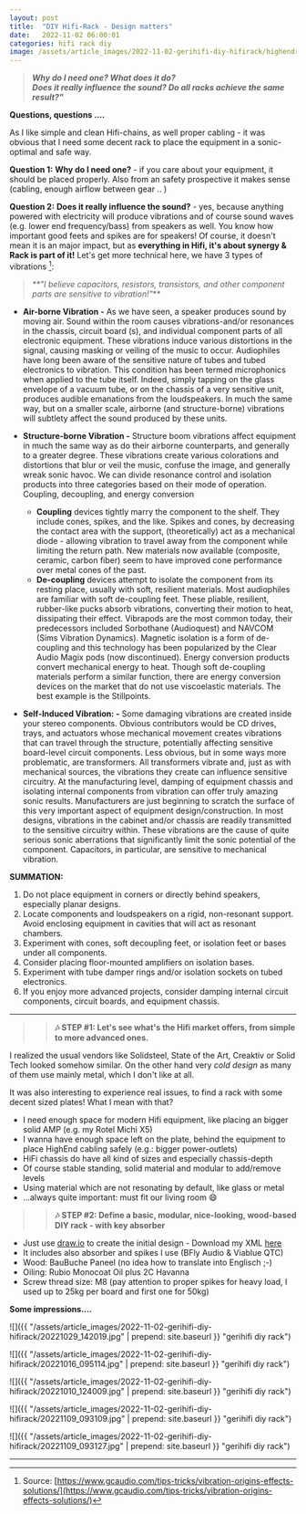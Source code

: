 ```yaml
---
layout: post
title:  "DIY Hifi-Rack - Design matters"
date:   2022-11-02 06:00:01
categories: hifi rack diy
image: /assets/article_images/2022-11-02-gerihifi-diy-hifirack/highendrack.jpg
---
```


>**_Why do I need one? What does it do?_** \
>**_Does it really influence the sound? Do all racks achieve the same result?"_**

**Questions, questions ....**

As I like simple and clean Hifi-chains, as well proper cabling - it was obvious that I need some decent rack to place the equipment in a sonic-optimal and safe way.

**Question 1:** **Why do I need one?** - if you care about your equipment, it should be placed properly. Also from an safety prospective it makes sense (cabling, enough airflow between gear .. )

**Question 2:** **Does it really influence the sound?** - yes, because anything powered with electricity will produce vibrations and of course sound waves (e.g. lower end frequency/bass) from speakers as well. You know how important good feets and spikes are for speakers! Of course, it doesn't mean it is an major impact, but as **everything in Hifi, it's about synergy & Rack is part of it!** Let's get more technical here, we have 3 types of vibrations [^1]:

>_**"I believe capacitors, resistors, transistors, and other component parts are sensitive to vibration!"_**

- **Air-borne Vibration -** As we have seen, a speaker produces sound by moving air. Sound within the room causes vibrations-and/or resonances in the chassis, circuit board (s), and individual component parts of all electronic equipment. These vibrations induce various distortions in the signal, causing masking or veiling of the music to occur. Audiophiles have long been aware of the sensitive nature of tubes and tubed electronics to vibration. This condition has been termed microphonics when applied to the tube itself. Indeed, simply tapping on the glass envelope of a vacuum tube, or on the chassis of a very sensitive unit, produces audible emanations from the loudspeakers. In much the same way, but on a smaller scale, airborne (and structure-borne) vibrations will subtlety affect the sound produced by these units.

- **Structure-borne Vibration -** Structure boom vibrations affect equipment in much the same way as do their airborne counterparts, and generally to a greater degree. These vibrations create various colorations and distortions that blur or veil the music, confuse the image, and generally wreak sonic havoc. We can divide resonance control and isolation products into three categories based on their mode of operation. Coupling, decoupling, and energy conversion
  - **Coupling** devices tightly marry the component to the shelf. They include cones, spikes, and the like.  Spikes and cones, by decreasing the contact area with the support, (theoretically) act as a mechanical diode - allowing vibration to travel away from the component while limiting the return path. New materials now available (composite, ceramic, carbon fiber) seem to have improved cone performance over metal cones of the past.
  - **De-coupling** devices attempt to isolate the component from its resting place, usually with soft, resilient materials. Most audiophiles are familiar with soft de-coupling feet. These pliable, resilient, rubber-like pucks absorb vibrations, converting their motion to heat, dissipating their effect. Vibrapods are the most common today, their predecessors included Sorbothane (Audioquest) and NAVCOM (Sims Vibration Dynamics). Magnetic isolation is a form of de-coupling and this technology has been popularized by the Clear Audio Magix pods (now discontinued). Energy conversion products convert mechanical energy to heat. Though soft de-coupling materials perform a similar function, there are energy conversion devices on the market that do not use viscoelastic materials. The best example is the Stillpoints.

- **Self-Induced Vibration: -** Some damaging vibrations are created inside your stereo components. Obvious contributors would be CD drives, trays, and actuators whose mechanical movement creates vibrations that can travel through the structure, potentially affecting sensitive board-level circuit components. Less obvious, but in some ways more problematic, are transformers. All transformers vibrate and, just as with mechanical sources, the vibrations they create can influence sensitive circuitry. At the manufacturing level, damping of equipment chassis and isolating internal components from vibration can offer truly amazing sonic results. Manufacturers are just beginning to scratch the surface of this very important aspect of equipment design/construction. In most designs, vibrations in the cabinet and/or chassis are readily transmitted to the sensitive circuitry within. These vibrations are the cause of quite serious sonic aberrations that significantly limit the sonic potential of the component. Capacitors, in particular, are sensitive to mechanical vibration.

**SUMMATION:**

1. Do not place equipment in corners or directly behind speakers, especially planar designs.
2. Locate components and loudspeakers on a rigid, non-resonant support. Avoid enclosing equipment in cavities that will act as resonant chambers.
3. Experiment with cones, soft decoupling feet, or isolation feet or bases under all components.
4. Consider placing floor-mounted amplifiers on isolation bases.
5. Experiment with tube damper rings and/or isolation sockets on tubed electronics.
6. If you enjoy more advanced projects, consider damping internal circuit components, circuit boards, and equipment chassis.


---

>>**:notes: STEP #1: Let's see what's the Hifi market offers, from simple to more advanced ones.**

I realized the usual vendors like Solidsteel, State of the Art, Creaktiv or Solid Tech looked somehow similar. On the other hand very _cold design_ as many of them use mainly metal, which I don't like at all.

It was also interesting to experience real issues, to find a rack with some decent sized plates! What I mean with that?

- I need enough space for modern Hifi equipment, like placing an bigger solid AMP (e.g. my Rotel Michi X5)
- I wanna have enough space left on the plate, behind the equipment to place HighEnd cabling safely (e.g.: bigger power-outlets)
- HiFi chassis do have all kind of sizes and especially chassis-depth
- Of course stable standing, solid material and modular to add/remove levels
- Using material which are not resonating by default, like glass or metal
- ...always quite important: must fit our living room :smile:

>>**:notes: STEP #2: Define a basic, modular, nice-looking, wood-based DIY rack - with key absorber**

- Just use [draw.io](https://app.diagrams.net/) to create the initial design - Download my XML [here](/assets/article_images/2022-11-02-gerihifi-diy-hifirack/hifirack_en.drawio)
- It includes also absorber and spikes I use (BFly Audio & Viablue QTC)
- Wood: BauBuche Paneel (no idea how to translate into Englisch ;-)
- Oiling: Rubio Monocoat Oil plus 2C Havanna
- Screw thread size: M8 (pay attention to proper spikes for heavy load, I used up to 25kg per board and first one for 50kg)

**Some impressions....**

![]({{ "/assets/article_images/2022-11-02-gerihifi-diy-hifirack/20221029_142019.jpg" | prepend: site.baseurl }} "gerihifi diy rack")

![]({{ "/assets/article_images/2022-11-02-gerihifi-diy-hifirack/20221016_095114.jpg" | prepend: site.baseurl }} "gerihifi diy rack")

![]({{ "/assets/article_images/2022-11-02-gerihifi-diy-hifirack/20221010_124009.jpg" | prepend: site.baseurl }} "gerihifi diy rack")

![]({{ "/assets/article_images/2022-11-02-gerihifi-diy-hifirack/20221109_093109.jpg" | prepend: site.baseurl }} "gerihifi diy rack")

![]({{ "/assets/article_images/2022-11-02-gerihifi-diy-hifirack/20221109_093127.jpg" | prepend: site.baseurl }} "gerihifi diy rack")

---

[^1]: Source: [https://www.gcaudio.com/tips-tricks/vibration-origins-effects-solutions/](https://www.gcaudio.com/tips-tricks/vibration-origins-effects-solutions/)
